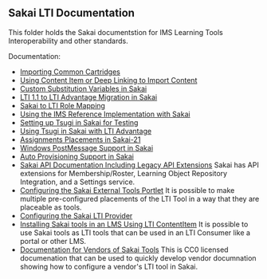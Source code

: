 Sakai LTI Documentation
-----------------------

This folder holds the Sakai documentstion for IMS Learning Tools Interoperability and other standards.

Documentation:

* [Importing Common Cartridges](IMPORTCC.md)
* [Using Content Item or Deep Linking to Import Content](IMPORTLOR.md)
* [Custom Substitution Variables in Sakai](CUSTOM.md)
* [LTI 1.1 to LTI Advantage Migration in Sakai](MIGRATION.md)
* [Sakai to LTI Role Mapping](LTIROLES.md)
* [Using the IMS Reference Implementation with Sakai](IMS_RI.md)
* [Setting up Tsugi in Sakai for Testing](TSUGI.md)
* [Using Tsugi in Sakai with LTI Advantage](https://www.tsugi.org/md/ADVANTAGE.md)
* [Assignments Placements in Sakai-21](https://www.tsugi.org/md/ASSIGNMENT.md)
* [Windows PostMessage Support in Sakai](POSTMESSAGE.md)
* [Auto Provisioning Support in Sakai](PROVISION.md)
* [Sakai API Documentation Including Legacy API Extensions](sakai_lti_api.md)
Sakai has API extensions for Membership/Roster, Learning Object Repository Integration, and a Settings service.
* [Configuring the Sakai External Tools Portlet](sakai_lti_portlet.md)
It is possible to make multiple pre-configured placements of the LTI Tool in a way that they are placeable as tools.
* [Configuring the Sakai LTI Provider](sakai_lti_provider)
* [Installing Sakai tools in an LMS Using LTI ContentItem](CONTENTITEM.md)
It is possible to use Sakai tools as LTI tools that can be used in an LTI Consumer like a portal or other LMS.
* [Documentation for Vendors of Sakai Tools](sakai_lti_vendor.md)
This is CC0 licensed documenation that can be used to quickly develop vendor documnation showing how to configure a vendor's LTI
tool in Sakai.

